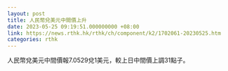 ```yaml
---
layout: post
title: 人民幣兌美元中間價上升
date: 2023-05-25 09:19:51.000000000 +08:00
link: https://news.rthk.hk/rthk/ch/component/k2/1702061-20230525.htm
categories: rthk
---
```


人民幣兌美元中間價報7.0529兌1美元，較上日中間價上調31點子。
